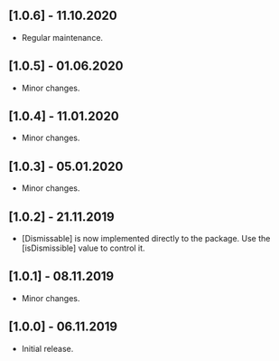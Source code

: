 ## [1.0.6] - 11.10.2020

* Regular maintenance.

## [1.0.5] - 01.06.2020

* Minor changes.

## [1.0.4] - 11.01.2020

* Minor changes.

## [1.0.3] - 05.01.2020

* Minor changes.

## [1.0.2] - 21.11.2019

* [Dismissable] is now implemented directly to the package. Use the [isDismissible] value to control it.

## [1.0.1] - 08.11.2019

* Minor changes.

## [1.0.0] - 06.11.2019

* Initial release.
